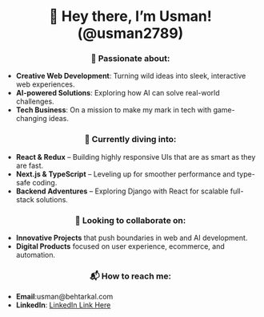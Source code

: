 <h1 align="center">👋 Hey there, I’m Usman! (@usman2789)</h1>

<h3 align="center">🚀 Passionate about:</h3>
<ul>
  <li><b>Creative Web Development</b>: Turning wild ideas into sleek, interactive web experiences.</li>
  <li><b>AI-powered Solutions</b>: Exploring how AI can solve real-world challenges.</li>
  <li><b>Tech Business</b>: On a mission to make my mark in tech with game-changing ideas.</li>
</ul>

<h3 align="center">🌱 Currently diving into:</h3>
<ul>
  <li><b>React & Redux</b> – Building highly responsive UIs that are as smart as they are fast.</li>
  <li><b>Next.js & TypeScript</b> – Leveling up for smoother performance and type-safe coding.</li>
  <li><b>Backend Adventures</b> – Exploring Django with React for scalable full-stack solutions.</li>
</ul>

<h3 align="center">💬 Looking to collaborate on:</h3>
<ul>
  <li><b>Innovative Projects</b> that push boundaries in web and AI development.</li>
  <li><b>Digital Products</b> focused on user experience, ecommerce, and automation.</li>
</ul>

<h3 align="center">📬 How to reach me:</h3>
<ul>
  <li><b>Email</b>:usman@behtarkal.com</li>
  <li><b>LinkedIn</b>: <a href="linkedin.com/in/muhammad-usman-0ba87a289"> LinkedIn Link Here</a></li>
 
</ul>

